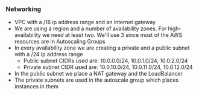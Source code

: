 ### Networking
* VPC with a /16 ip address range and an internet gateway
* We are using a region and a number of availability zones. For high-availability we need at least two. We'll use 3 since most of the AWS resources are in Autoscaling Groups
* In every availability zone we are creating a private and a public subnet with a /24 ip address range
  * Public subnet CIDRs used are: 10.0.0.0/24, 10.0.1.0/24, 10.0.2.0/24
  * Private subnet CIDR used are: 10.0.10.0/24, 10.0.11.0/24, 10.0.12.0/24
* In the public subnet we place a NAT gateway and the LoadBalancer
* The private subnets are used in the autoscale group which places instances in them
